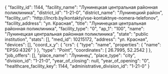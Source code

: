 {
    "facility_id": 1144,
    "facility_name": "Лунинецкая центральная районная поликлиника",
    "district_id": "1-21-0",
    "district_name": "Лунинецкий район",
    "facility_url": "http:\/\/lncrb.by\/kontakty\/vse-kontaktnye-nomera-telefonov",
    "facility_address": "ул. Красная",
    "title": "Лунинецкая центральная районная поликлиника",
    "facility_type": "0",
    "ap_1": "100",
    "name": "Лунинецкая центральная районная поликлиника",
    "state": "public institution",
    "stats": [],
    "med_id": 10215172,
    "address": "ул. Красная",
    "devices": [],
    "coord_x_y": {
        "crs": {
            "type": "name",
            "properties": {
                "name": "EPSG:4326"
            }
        },
        "type": "Point",
        "coordinates": [
            26.7995,
            52.2542
        ]
    },
    "job_offers": [],
    "place_name": "Лунинец",
    "place_type": "city",
    "division_id": "1-21-0",
    "year_of_closing": null,
    "year_of_opening": "0",
    "healthcare_facility_key": 1144,
    "administrative_division_id": "1-21-0"
}